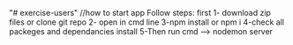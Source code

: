 "# exercise-users" 
//how to start app
Follow steps:
first 1- download zip files or clone git repo 
      2- open in cmd line 
      3-npm install or npm i 
      4-check all packeges and dependancies install
      5-Then run cmd --> nodemon server
